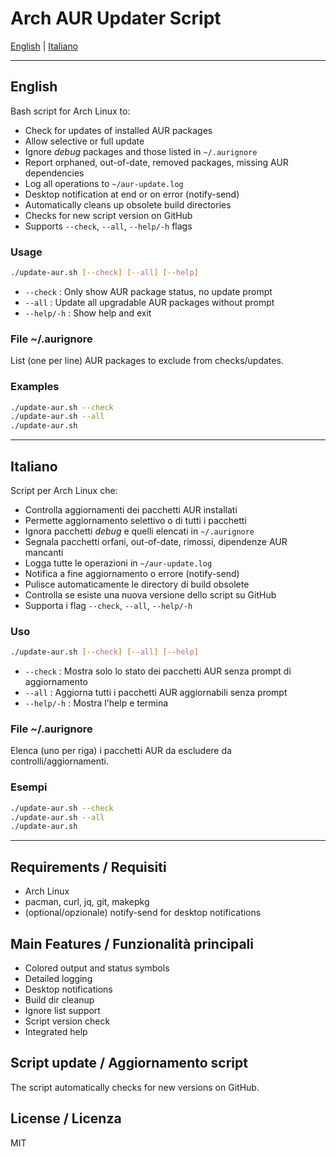 



# Arch AUR Updater Script

[English](#english) | [Italiano](#italiano)

---

## English

Bash script for Arch Linux to:
- Check for updates of installed AUR packages
- Allow selective or full update
- Ignore *debug* packages and those listed in `~/.aurignore`
- Report orphaned, out-of-date, removed packages, missing AUR dependencies
- Log all operations to `~/aur-update.log`
- Desktop notification at end or on error (notify-send)
- Automatically cleans up obsolete build directories
- Checks for new script version on GitHub
- Supports `--check`, `--all`, `--help/-h` flags

### Usage

```bash
./update-aur.sh [--check] [--all] [--help]
```

- `--check`   : Only show AUR package status, no update prompt
- `--all`     : Update all upgradable AUR packages without prompt
- `--help/-h` : Show help and exit

### File ~/.aurignore
List (one per line) AUR packages to exclude from checks/updates.

### Examples
```bash
./update-aur.sh --check
./update-aur.sh --all
./update-aur.sh
```

---

## Italiano

Script per Arch Linux che:
- Controlla aggiornamenti dei pacchetti AUR installati
- Permette aggiornamento selettivo o di tutti i pacchetti
- Ignora pacchetti *debug* e quelli elencati in `~/.aurignore`
- Segnala pacchetti orfani, out-of-date, rimossi, dipendenze AUR mancanti
- Logga tutte le operazioni in `~/aur-update.log`
- Notifica a fine aggiornamento o errore (notify-send)
- Pulisce automaticamente le directory di build obsolete
- Controlla se esiste una nuova versione dello script su GitHub
- Supporta i flag `--check`, `--all`, `--help/-h`

### Uso

```bash
./update-aur.sh [--check] [--all] [--help]
```

- `--check`   : Mostra solo lo stato dei pacchetti AUR senza prompt di aggiornamento
- `--all`     : Aggiorna tutti i pacchetti AUR aggiornabili senza prompt
- `--help/-h` : Mostra l'help e termina

### File ~/.aurignore
Elenca (uno per riga) i pacchetti AUR da escludere da controlli/aggiornamenti.

### Esempi
```bash
./update-aur.sh --check
./update-aur.sh --all
./update-aur.sh
```

---

## Requirements / Requisiti
- Arch Linux
- pacman, curl, jq, git, makepkg
- (optional/opzionale) notify-send for desktop notifications

## Main Features / Funzionalità principali
- Colored output and status symbols
- Detailed logging
- Desktop notifications
- Build dir cleanup
- Ignore list support
- Script version check
- Integrated help

## Script update / Aggiornamento script
The script automatically checks for new versions on GitHub.

## License / Licenza
MIT
